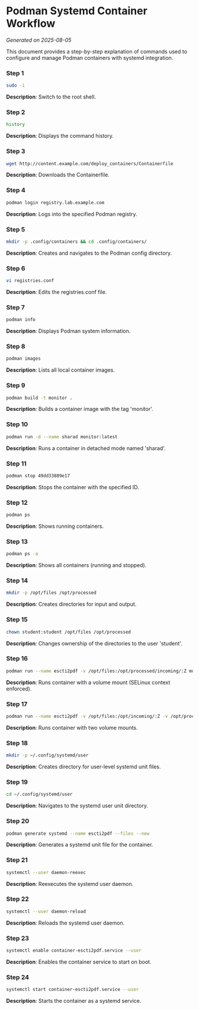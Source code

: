 # Podman Systemd Container Workflow

*Generated on 2025-08-05*

This document provides a step-by-step explanation of commands used to configure and manage Podman containers with systemd integration.

### Step 1
```bash
sudo -i
```
**Description**: Switch to the root shell.

### Step 2
```bash
history
```
**Description**: Displays the command history.

### Step 3
```bash
wget http://content.example.com/deploy_containers/Containerfile
```
**Description**: Downloads the Containerfile.

### Step 4
```bash
podman login registry.lab.example.com
```
**Description**: Logs into the specified Podman registry.

### Step 5
```bash
mkdir -p .config/containers && cd .config/containers/
```
**Description**: Creates and navigates to the Podman config directory.

### Step 6
```bash
vi registries.conf
```
**Description**: Edits the registries.conf file.

### Step 7
```bash
podman info
```
**Description**: Displays Podman system information.

### Step 8
```bash
podman images
```
**Description**: Lists all local container images.

### Step 9
```bash
podman build -t monitor .
```
**Description**: Builds a container image with the tag 'monitor'.

### Step 10
```bash
podman run -d --name sharad monitor:latest
```
**Description**: Runs a container in detached mode named 'sharad'.

### Step 11
```bash
podman stop 49dd33809e17
```
**Description**: Stops the container with the specified ID.

### Step 12
```bash
podman ps
```
**Description**: Shows running containers.

### Step 13
```bash
podman ps -a
```
**Description**: Shows all containers (running and stopped).

### Step 14
```bash
mkdir -p /opt/files /opt/processed
```
**Description**: Creates directories for input and output.

### Step 15
```bash
chown student:student /opt/files /opt/processed
```
**Description**: Changes ownership of the directories to the user 'student'.

### Step 16
```bash
podman run --name escti2pdf -v /opt/files:/opt/processed/incoming/:Z monitor:latest
```
**Description**: Runs container with a volume mount (SELinux context enforced).

### Step 17
```bash
podman run --name escti2pdf -v /opt/files:/opt/incoming/:Z -v /opt/processed:/opt/outgoing/:Z monitor:latest
```
**Description**: Runs container with two volume mounts.

### Step 18
```bash
mkdir -p ~/.config/systemd/user
```
**Description**: Creates directory for user-level systemd unit files.

### Step 19
```bash
cd ~/.config/systemd/user
```
**Description**: Navigates to the systemd user unit directory.

### Step 20
```bash
podman generate systemd --name escti2pdf --files --new
```
**Description**: Generates a systemd unit file for the container.

### Step 21
```bash
systemctl --user daemon-reexec
```
**Description**: Reexecutes the systemd user daemon.

### Step 22
```bash
systemctl --user daemon-reload
```
**Description**: Reloads the systemd user daemon.

### Step 23
```bash
systemctl enable container-escti2pdf.service --user
```
**Description**: Enables the container service to start on boot.

### Step 24
```bash
systemctl start container-escti2pdf.service --user
```
**Description**: Starts the container as a systemd service.

